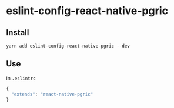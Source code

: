 # eslint-config-react-native-pgric

## Install

`yarn add eslint-config-react-native-pgric --dev`

## Use

in `.eslintrc`

```js
{
  "extends": "react-native-pgric"
}
```
